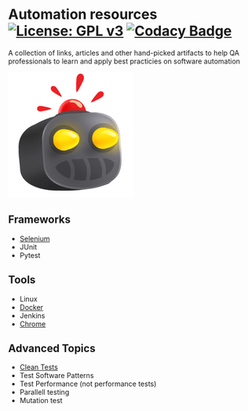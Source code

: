 # Automation resources [![License: GPL v3](https://img.shields.io/badge/License-GPLv3-blue.svg)](https://www.gnu.org/licenses/gpl-3.0) [![Codacy Badge](https://api.codacy.com/project/badge/Grade/cb911d602af6436a9fa5073616aa7815)](https://www.codacy.com/manual/edumco/automation-resources?utm_source=github.com&amp;utm_medium=referral&amp;utm_content=edumco/automation-resources&amp;utm_campaign=Badge_Grade)

A collection of links, articles and other hand-picked artifacts to help QA professionals to learn and apply best practicies on software automation

![Robot icon](https://github.com/edumco/automation-resources/raw/master/icon.png)

## Frameworks
  - [Selenium](https://github.com/edumco/automation-resources/tree/master/selenium)
  - JUnit
  - Pytest

## Tools
  - Linux
  - [Docker](https://github.com/edumco/automation-resources/tree/master/docker)
  - Jenkins
  - [Chrome](https://github.com/edumco/automation-resources/tree/master/chrome)

## Advanced Topics
  - [Clean Tests](https://github.com/edumco/automation-resources/tree/master/clean-tests)
  - Test Software Patterns
  - Test Performance (not performance tests)
  - Parallell testing
  - Mutation test

